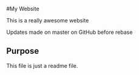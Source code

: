 #My Website

This is a really awesome website

Updates made on master on GitHub before rebase

## Purpose
This file is just a readme file.
